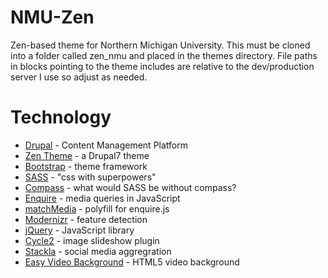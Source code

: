 NMU-Zen
=======

Zen-based theme for Northern Michigan University.  This must be cloned into a folder called zen_nmu and placed in the themes directory.  File paths in blocks pointing to the theme includes are relative to the dev/production server I use so adjust as needed.

Technology
==========
  - [Drupal](https://www.drupal.org/) - Content Management Platform
  - [Zen Theme](https://www.drupal.org/project/zen) - a Drupal7 theme
  - [Bootstrap](http://getbootstrap.com/) - theme framework
  - [SASS](http://sass-lang.com/) - "css with superpowers"
  - [Compass](http://compass-style.org/) - what would SASS be without compass?
  - [Enquire](http://wicky.nillia.ms/enquire.js/) - media queries in JavaScript
  - [matchMedia](https://github.com/paulirish/matchMedia.js/) - polyfill for enquire.js
  - [Modernizr](http://modernizr.com/) - feature detection
  - [jQuery](http://jquery.com/) - JavaScript library
  - [Cycle2](http://jquery.malsup.com/cycle2/) - image slideshow plugin
  - [Stackla](http://stackla.com/) - social media aggregration
  - [Easy Video Background](http://codecanyon.net/item/easy-video-background/1365012?wt.mc_id=sysemail_purchase_14_codecanyon) - HTML5 video background